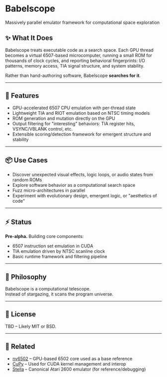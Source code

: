# Babelscope
Massively parallel emulator framework for computational space exploration

## ✨ What It Does

Babelscope treats executable code as a search space. Each GPU thread becomes a virtual 6507-based microcomputer, running a small ROM for thousands of clock cycles, and reporting behavioral fingerprints: I/O patterns, memory access, TIA signal structure, and system stability.

Rather than hand-authoring software, Babelscope **searches for it**.

---

## 🚀 Features

- GPU-accelerated 6507 CPU emulation with per-thread state
- Lightweight TIA and RIOT emulation based on NTSC timing models
- ROM generation and mutation directly on the GPU
- Output filtering for "interesting" behaviors: TIA register hits, VSYNC/VBLANK control, etc.
- Extensible scoring/detection framework for emergent structure and stability

---

## 📦 Use Cases

- Discover unexpected visual effects, logic loops, or audio states from random ROMs
- Explore software behavior as a computational search space
- Fuzz micro-architectures in parallel
- Experiment with evolutionary design, emergent logic, or "aesthetics of code"

---

## ⚡ Status

**Pre-alpha.** Building core components:
- 6507 instruction set emulation in CUDA
- TIA emulation driven by NTSC scanline clock
- Basic runtime framework and filtering pipeline

---

## 🧠 Philosophy

Babelscope is a computational telescope.  
Instead of stargazing, it scans the program universe.

---

## 📜 License

TBD – Likely MIT or BSD.

---

## 🔗 Related

- [nv6502](https://github.com/krocki/nv6502) – GPU-based 6502 core used as a base reference
- [CuPy](https://cupy.dev/) – Used for CUDA kernel management and interop
- [Stella](https://stella-emu.github.io/) – Canonical Atari 2600 emulator (for reference/debugging)
